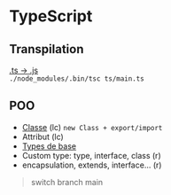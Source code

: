 # TypeScript

## Transpilation
[.ts -> .js](https://www.typescriptlang.org/docs/handbook/compiler-options.html)  
`./node_modules/.bin/tsc ts/main.ts`

## POO
- [Classe](https://www.typescriptlang.org/docs/handbook/2/classes.html) (lc) `new Class + export/import`
- Attribut (lc)
- [Types de base](https://www.typescriptlang.org/docs/handbook/basic-types.html)
- Custom type: type, interface, class (r)
- encapsulation, extends, interface... (r)

> switch branch main